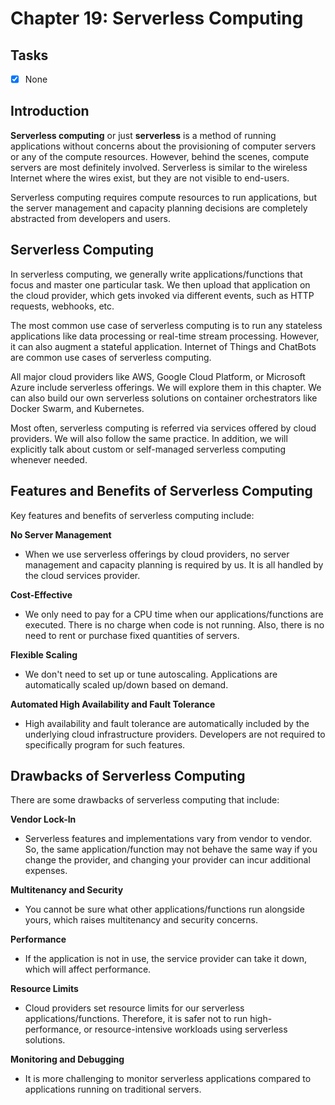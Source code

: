 # Chapter 19: Serverless Computing

## Tasks
- [x] None

## Introduction

**Serverless computing** or just **serverless** is a method of running applications without concerns about the provisioning of computer servers or any of the compute resources. However, behind the scenes, compute servers are most definitely involved. Serverless is similar to the wireless Internet where the wires exist, but they are not visible to end-users.

Serverless computing requires compute resources to run applications, but the server management and capacity planning decisions are completely abstracted from developers and users.

## Serverless Computing

In serverless computing, we generally write applications/functions that focus and master one particular task. We then upload that application on the cloud provider, which gets invoked via different events, such as HTTP requests, webhooks, etc.

The most common use case of serverless computing is to run any stateless applications like data processing or real-time stream processing. However, it can also augment a stateful application. Internet of Things and ChatBots are common use cases of serverless computing.

All major cloud providers like AWS, Google Cloud Platform, or Microsoft Azure include serverless offerings. We will explore them in this chapter. We can also build our own serverless solutions on container orchestrators like Docker Swarm, and Kubernetes.

Most often, serverless computing is referred via services offered by cloud providers. We will also follow the same practice. In addition, we will explicitly talk about custom or self-managed serverless computing whenever needed.

## Features and Benefits of Serverless Computing

Key features and benefits of serverless computing include:

**No Server Management**
* When we use serverless offerings by cloud providers, no server management and capacity planning is required by us. It is all handled by the cloud services provider.

**Cost-Effective**
* We only need to pay for a CPU time when our applications/functions are executed. There is no charge when code is not running. Also, there is no need to rent or purchase fixed quantities of servers.

**Flexible Scaling**
* We don't need to set up or tune autoscaling. Applications are automatically scaled up/down based on demand.

**Automated High Availability and Fault Tolerance**
* High availability and fault tolerance are automatically included by the underlying cloud infrastructure providers. Developers are not required to specifically program for such features.

## Drawbacks of Serverless Computing

There are some drawbacks of serverless computing that include:

**Vendor Lock-In**
* Serverless features and implementations vary from vendor to vendor. So, the same application/function may not behave the same way if you change the provider, and changing your provider can incur additional expenses.

**Multitenancy and Security**
* You cannot be sure what other applications/functions run alongside yours, which raises multitenancy and security concerns.

**Performance**
* If the application is not in use, the service provider can take it down, which will affect performance.

**Resource Limits**
* Cloud providers set resource limits for our serverless applications/functions. Therefore, it is safer not to run high-performance, or resource-intensive workloads using serverless solutions.

**Monitoring and Debugging**
* It is more challenging to monitor serverless applications compared to applications running on traditional servers.
